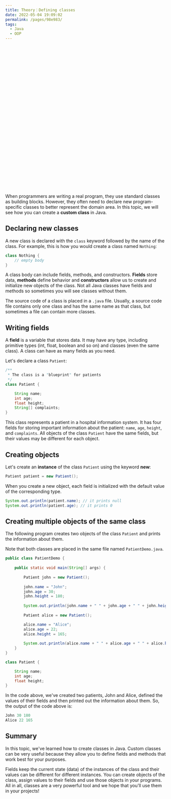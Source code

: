```yaml
---
title: Theory：Defining classes
date: 2022-05-04 19:09:02
permalink: /pages/98e983/
tags:
  - Java
  - OOP
---
```

<div style="background-image: url(https://cdn.jsdelivr.net/gh/JimFKppt/Pictures@master/static_files/img/milad-fakurian-UiiHVEyxtyA-unsplash.jpg); background-size: cover;">
    <iframe :src="$withBase('/markmap/Markmap_Theory：Defining classes.html')" width="100%" height="450" frameborder="0" scrolling="No" leftmargin="0" topmargin="0"></iframe>
</div>

When programmers are writing a real program, they use standard classes as building blocks. However, they often need to declare new program-specific classes to better represent the domain area. In this topic, we will see how you can create a **custom class** in Java.

## Declaring new classes

A new class is declared with the `class` keyword followed by the name of the class. For example, this is how you would create a class named `Nothing`:

```java
class Nothing {
    // empty body
}
```

A class body can include fields, methods, and constructors. **Fields** store data, **methods** define behavior and **constructors** allow us to create and initialize new objects of the class. Not all Java classes have fields and methods so sometimes you will see classes without them.

The source code of a class is placed in a `.java` file. Usually, a source code file contains only one class and has the same name as that class, but sometimes a file can contain more classes.

## Writing fields

A **field** is a variable that stores data. It may have any type, including primitive types (int, float, boolean and so on) and classes (even the same class). A class can have as many fields as you need.

Let's declare a class `Patient`:

```java
/**
 * The class is a "blueprint" for patients
 */
class Patient {

    String name;
    int age;
    float height;
    String[] complaints;
}
```

This class represents a patient in a hospital information system. It has four fields for storing important information about the patient: `name`, `age`, `height`, and `complaints`. All objects of the class `Patient` have the same fields, but their values may be different for each object.

## Creating objects

Let's create an **instance** of the class `Patient` using the keyword **new**:

```java
Patient patient = new Patient(); 
```

When you create a new object, each field is initialized with the default value of the corresponding type.

```java
System.out.println(patient.name); // it prints null
System.out.println(patient.age); // it prints 0
```

## Creating multiple objects of the same class

The following program creates two objects of the class `Patient` and prints the information about them.

Note that both classes are placed in the same file named `PatientDemo.java`.

```java
public class PatientDemo {
    
    public static void main(String[] args) {
        
        Patient john = new Patient();
        
        john.name = "John";
        john.age = 30;
        john.height = 180;
        
        System.out.println(john.name + " " + john.age + " " + john.height);
            
        Patient alice = new Patient();

        alice.name = "Alice";
        alice.age = 22;
        alice.height = 165;
        
        System.out.println(alice.name + " " + alice.age + " " + alice.height);
    }
}

class Patient {

    String name;
    int age;
    float height;
}
```

In the code above, we've created two patients, John and Alice, defined the values of their fields and then printed out the information about them. So, the output of the code above is:

```java
John 30 180
Alice 22 165
```

## Summary

In this topic, we've learned how to create classes in Java. Custom classes can be very useful because they allow you to define fields and methods that work best for your purposes.

Fields keep the current state (data) of the instances of the class and their values can be different for different instances. You can create objects of the class, assign values to their fields and use those objects in your programs. All in all, classes are a very powerful tool and we hope that you'll use them in your projects!